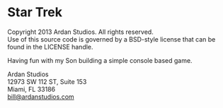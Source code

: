 # Star Trek

Copyright 2013 Ardan Studios. All rights reserved.  
Use of this source code is governed by a BSD-style license that can be found in the LICENSE handle.

Having fun with my Son building a simple console based game.

Ardan Studios  
12973 SW 112 ST, Suite 153  
Miami, FL 33186  
bill@ardanstudios.com
